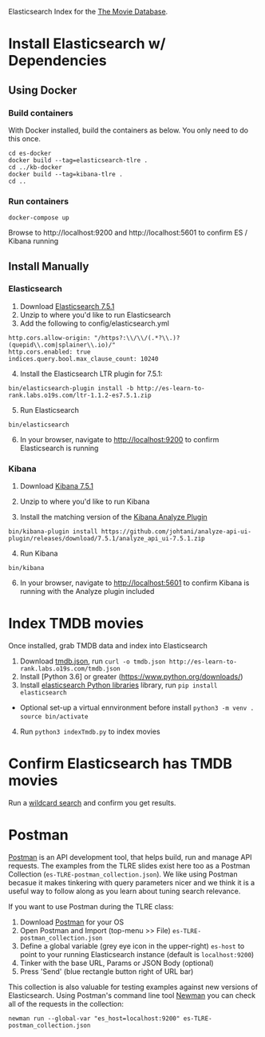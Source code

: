Elasticsearch Index for the [The Movie Database](http://themoviedb.com).

# Install Elasticsearch w/ Dependencies

## Using Docker

### Build containers

With Docker installed, build the containers as below. You only need to do this once.

```
cd es-docker
docker build --tag=elasticsearch-tlre .
cd ../kb-docker
docker build --tag=kibana-tlre .
cd ..
```

### Run containers

```
docker-compose up
```

Browse to http://localhost:9200 and http://localhost:5601 to confirm ES / Kibana running



## Install Manually

### Elasticsearch

1. Download [Elasticsearch 7.5.1](https://www.elastic.co/downloads/past-releases/elasticsearch-7-5-1)
2. Unzip to where you'd like to run Elasticsearch
3. Add the following to config/elasticsearch.yml

```
http.cors.allow-origin: "/https?:\\/\\/(.*?\\.)?(quepid\\.com|splainer\\.io)/"
http.cors.enabled: true
indices.query.bool.max_clause_count: 10240
```

4. Install the Elasticsearch LTR plugin for 7.5.1:

```
bin/elasticsearch-plugin install -b http://es-learn-to-rank.labs.o19s.com/ltr-1.1.2-es7.5.1.zip
```

5. Run Elasticsearch

```
bin/elasticsearch
```

6. In your browser, navigate to [http://localhost:9200](http://localhost:9200) to confirm Elasticsearch is running

### Kibana

1. Download [Kibana 7.5.1](https://www.elastic.co/downloads/past-releases/kibana-7-5-1)

2. Unzip to where you'd like to run Kibana

3. Install the matching version of the [Kibana Analyze Plugin](https://github.com/johtani/analyze-api-ui-plugin)

```
bin/kibana-plugin install https://github.com/johtani/analyze-api-ui-plugin/releases/download/7.5.1/analyze_api_ui-7.5.1.zip
```

4. Run Kibana

```
bin/kibana
```

6. In your browser, navigate to [http://localhost:5601](http://localhost:5601) to confirm Kibana is running with the Analyze plugin included

# Index TMDB movies

Once installed, grab TMDB data and index into Elasticsearch

1. Download [tmdb.json](http://es-learn-to-rank.labs.o19s.com/tmdb.json), run `curl -o tmdb.json http://es-learn-to-rank.labs.o19s.com/tmdb.json`
2. Install [Python 3.6] or greater (https://www.python.org/downloads/)
3. Install [elasticsearch Python libraries](https://elasticsearch-py.readthedocs.io/en/master/) library, run `pip install elasticsearch`
  * Optional set-up a virtual ennvironment before install
    `python3 -m venv .`
    `source bin/activate`

4. Run `python3 indexTmdb.py` to index movies

# Confirm Elasticsearch has TMDB movies

Run a [wildcard search](http://localhost:9200/tmdb/_search?q=*) and confirm you get results.

# Postman

[Postman](https://www.postman.com/) is an API development tool, that helps build, run and manage API requests. The examples from the TLRE slides exist here too as a Postman Collection (`es-TLRE-postman_collection.json`). We like using Postman becasue it makes tinkering with query parameters nicer and we think it is a useful way to follow along as you learn about tuning search relevance.

If you want to use Postman during the TLRE class:

1. Download [Postman](https://www.postman.com/downloads/) for your OS
2. Open Postman and Import (top-menu >> File) `es-TLRE-postman_collection.json`
3. Define a global variable (grey eye icon in the upper-right) `es-host` to point to your running Elasticsearch instance (default is `localhost:9200`)
4. Tinker with the base URL, Params or JSON Body (optional)
5. Press 'Send' (blue rectangle button right of URL bar)

This collection is also valuable for testing examples against new versions of Elasticsearch. Using Postman's command line tool [Newman](https://github.com/postmanlabs/newman) you can check all of the requests in the collection:

```
newman run --global-var "es_host=localhost:9200" es-TLRE-postman_collection.json
```
